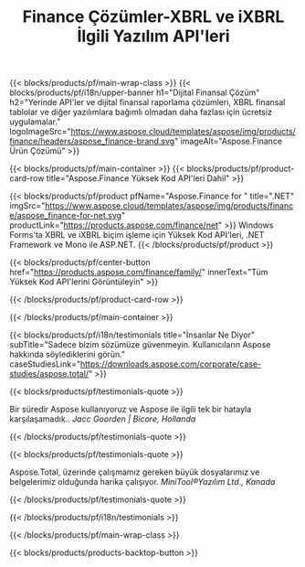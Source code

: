 ﻿---
title: Finance Çözümler-XBRL ve iXBRL İlgili Yazılım API'leri 
weight: 30
url: /tr/
description: Yüksek Kod API'leri ve Ücretsiz Uygulamalar, konsolide finansal tablolar ve daha fazlasını oluşturmak için kullanılabilir iş raporlama dili XBRL ve iXBRL biçimlerini işlemek için
---
{{< blocks/products/pf/main-wrap-class >}}
{{< blocks/products/pf/i18n/upper-banner h1="Dijital Finansal Çözüm" h2="Yerinde API\'ler ve dijital finansal raporlama çözümleri, XBRL finansal tablolar ve diğer yazılımlara bağımlı olmadan daha fazlası için ücretsiz uygulamalar." logoImageSrc="https://www.aspose.cloud/templates/aspose/img/products/finance/headers/aspose_finance-brand.svg" imageAlt="Aspose.Finance Ürün Çözümü" >}}

{{< blocks/products/pf/main-container >}}
{{< blocks/products/pf/product-card-row title="Aspose.Finance Yüksek Kod API\'leri Dahil" >}}

{{< blocks/products/pf/product pfName="Aspose.Finance for " title=".NET" imgSrc="https://www.aspose.cloud/templates/aspose/img/products/finance/aspose_finance-for-net.svg" productLink="https://products.aspose.com/finance/net" >}}
Windows Forms'ta XBRL ve iXBRL biçim işleme için Yüksek Kod API'leri, .NET Framework ve Mono ile ASP.NET.
{{< /blocks/products/pf/product >}}

{{< blocks/products/pf/center-button href="https://products.aspose.com/finance/family/" innerText="Tüm Yüksek Kod API\'lerini Görüntüleyin" >}}

{{< /blocks/products/pf/product-card-row >}}

{{< /blocks/products/pf/main-container >}}

{{< blocks/products/pf/i18n/testimonials title="İnsanlar Ne Diyor" subTitle="Sadece bizim sözümüze güvenmeyin. Kullanıcıların Aspose hakkında söylediklerini görün." caseStudiesLink="https://downloads.aspose.com/corporate/case-studies/aspose.total/" >}}

{{< blocks/products/pf/testimonials-quote >}}
<p class="first">
 Bir süredir Aspose kullanıyoruz ve Aspose ile ilgili tek bir hatayla karşılaşamadık..
 <em>
  Jacc Goorden | Bicore, Hollanda
 </em>
</p>

{{< /blocks/products/pf/testimonials-quote >}}

{{< blocks/products/pf/testimonials-quote >}}
<p class="second">
 Aspose.Total, üzerinde çalışmamız gereken büyük dosyalarımız ve belgelerimiz olduğunda harika çalışıyor.
 <em>
  MiniTool®Yazılım Ltd., Kanada
 </em>
</p>

{{< /blocks/products/pf/testimonials-quote >}}

{{< /blocks/products/pf/i18n/testimonials >}}

{{< /blocks/products/pf/main-wrap-class >}}

{{< blocks/products/products-backtop-button >}}